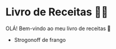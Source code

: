 # Livro de Receitas :man_cook:

OLÁ! Bem-vindo ao meu livro de receitas :book:

- Strogonoff de frango